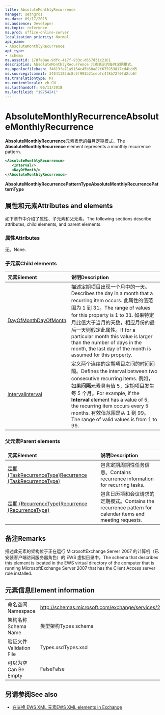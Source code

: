 ```yaml
---
title: AbsoluteMonthlyRecurrence
manager: sethgros
ms.date: 09/17/2015
ms.audience: Developer
ms.topic: reference
ms.prod: office-online-server
localization_priority: Normal
api_name:
- AbsoluteMonthlyRecurrence
api_type:
- schema
ms.assetid: 178fa0ae-9dfc-417f-933c-d657d31c2161
description: AbsoluteMonthlyRecurrence 元素表示的每月定期模式。
ms.openlocfilehash: f4613fa71a9164c45b60a82f675959817cd4bdd5
ms.sourcegitcommit: 34041125dc8c5f993b21cebfc4f8b72f0fd2cb6f
ms.translationtype: MT
ms.contentlocale: zh-CN
ms.lasthandoff: 06/11/2018
ms.locfileid: "19754241"
---
```

# <a name="absolutemonthlyrecurrence"></a><span data-ttu-id="86baa-103">AbsoluteMonthlyRecurrence</span><span class="sxs-lookup"><span data-stu-id="86baa-103">AbsoluteMonthlyRecurrence</span></span>

<span data-ttu-id="86baa-104">**AbsoluteMonthlyRecurrence**元素表示的每月定期模式。</span><span class="sxs-lookup"><span data-stu-id="86baa-104">The **AbsoluteMonthlyRecurrence** element represents a monthly recurrence pattern.</span></span> 
  
```xml
<AbsoluteMonthlyRecurrence>
   <Interval/>
   <DayOfMonth/>
</AbsoluteMonthlyRecurrence>
```

 <span data-ttu-id="86baa-105">**AbsoluteMonthlyRecurrencePatternType**</span><span class="sxs-lookup"><span data-stu-id="86baa-105">**AbsoluteMonthlyRecurrencePatternType**</span></span>
## <a name="attributes-and-elements"></a><span data-ttu-id="86baa-106">属性和元素</span><span class="sxs-lookup"><span data-stu-id="86baa-106">Attributes and elements</span></span>

<span data-ttu-id="86baa-107">如下章节中介绍了属性、子元素和父元素。</span><span class="sxs-lookup"><span data-stu-id="86baa-107">The following sections describe attributes, child elements, and parent elements.</span></span>
  
### <a name="attributes"></a><span data-ttu-id="86baa-108">属性</span><span class="sxs-lookup"><span data-stu-id="86baa-108">Attributes</span></span>

<span data-ttu-id="86baa-109">无。</span><span class="sxs-lookup"><span data-stu-id="86baa-109">None.</span></span>
  
### <a name="child-elements"></a><span data-ttu-id="86baa-110">子元素</span><span class="sxs-lookup"><span data-stu-id="86baa-110">Child elements</span></span>

|<span data-ttu-id="86baa-111">**元素**</span><span class="sxs-lookup"><span data-stu-id="86baa-111">**Element**</span></span>|<span data-ttu-id="86baa-112">**说明**</span><span class="sxs-lookup"><span data-stu-id="86baa-112">**Description**</span></span>|
|:-----|:-----|
|[<span data-ttu-id="86baa-113">DayOfMonth</span><span class="sxs-lookup"><span data-stu-id="86baa-113">DayOfMonth</span></span>](dayofmonth.md) <br/> |<span data-ttu-id="86baa-114">描述定期项目出现一个月中的一天。</span><span class="sxs-lookup"><span data-stu-id="86baa-114">Describes the day in a month that a recurring item occurs.</span></span> <span data-ttu-id="86baa-115">此属性的值范围为 1 到 31。</span><span class="sxs-lookup"><span data-stu-id="86baa-115">The range of values for this property is 1 to 31.</span></span> <span data-ttu-id="86baa-116">如果特定月此值大于当月的天数，相应月份的最后一天则假定此属性。</span><span class="sxs-lookup"><span data-stu-id="86baa-116">If for a particular month this value is larger than the number of days in the month, the last day of the month is assumed for this property.</span></span>  <br/> |
|[<span data-ttu-id="86baa-117">Interval</span><span class="sxs-lookup"><span data-stu-id="86baa-117">Interval</span></span>](interval.md) <br/> |<span data-ttu-id="86baa-118">定义两个连续的定期项目之间的时间间隔。</span><span class="sxs-lookup"><span data-stu-id="86baa-118">Defines the interval between two consecutive recurring items.</span></span> <span data-ttu-id="86baa-119">例如，如果**间隔**元素具有值 5，定期项目发生每 5 个月。</span><span class="sxs-lookup"><span data-stu-id="86baa-119">For example, if the **Interval** element has a value of 5, the recurring item occurs every 5 months.</span></span> <span data-ttu-id="86baa-120">有效值范围是从 1 到 99。</span><span class="sxs-lookup"><span data-stu-id="86baa-120">The range of valid values is from 1 to 99.</span></span>  <br/> |
   
### <a name="parent-elements"></a><span data-ttu-id="86baa-121">父元素</span><span class="sxs-lookup"><span data-stu-id="86baa-121">Parent elements</span></span>

|<span data-ttu-id="86baa-122">**元素**</span><span class="sxs-lookup"><span data-stu-id="86baa-122">**Element**</span></span>|<span data-ttu-id="86baa-123">**说明**</span><span class="sxs-lookup"><span data-stu-id="86baa-123">**Description**</span></span>|
|:-----|:-----|
|[<span data-ttu-id="86baa-124">定期 (TaskRecurrenceType)</span><span class="sxs-lookup"><span data-stu-id="86baa-124">Recurrence (TaskRecurrenceType)</span></span>](recurrence-taskrecurrencetype.md) <br/> |<span data-ttu-id="86baa-125">包含定期周期性任务信息。</span><span class="sxs-lookup"><span data-stu-id="86baa-125">Contains recurrence information for recurring tasks.</span></span>  <br/> |
|[<span data-ttu-id="86baa-126">定期 (RecurrenceType)</span><span class="sxs-lookup"><span data-stu-id="86baa-126">Recurrence (RecurrenceType)</span></span>](recurrence-recurrencetype.md) <br/> |<span data-ttu-id="86baa-127">包含日历项和会议请求的定期模式。</span><span class="sxs-lookup"><span data-stu-id="86baa-127">Contains the recurrence pattern for calendar items and meeting requests.</span></span>  <br/> |
   
## <a name="remarks"></a><span data-ttu-id="86baa-128">备注</span><span class="sxs-lookup"><span data-stu-id="86baa-128">Remarks</span></span>

<span data-ttu-id="86baa-129">描述此元素的架构位于正在运行 MicrosoftExchange Server 2007 的计算机（已安装客户端访问服务器角色）的 EWS 虚拟目录中。</span><span class="sxs-lookup"><span data-stu-id="86baa-129">The schema that describes this element is located in the EWS virtual directory of the computer that is running MicrosoftExchange Server 2007 that has the Client Access server role installed.</span></span>
  
## <a name="element-information"></a><span data-ttu-id="86baa-130">元素信息</span><span class="sxs-lookup"><span data-stu-id="86baa-130">Element information</span></span>

|||
|:-----|:-----|
|<span data-ttu-id="86baa-131">命名空间</span><span class="sxs-lookup"><span data-stu-id="86baa-131">Namespace</span></span>  <br/> |http://schemas.microsoft.com/exchange/services/2006/types  <br/> |
|<span data-ttu-id="86baa-132">架构名称</span><span class="sxs-lookup"><span data-stu-id="86baa-132">Schema Name</span></span>  <br/> |<span data-ttu-id="86baa-133">类型架构</span><span class="sxs-lookup"><span data-stu-id="86baa-133">Types schema</span></span>  <br/> |
|<span data-ttu-id="86baa-134">验证文件</span><span class="sxs-lookup"><span data-stu-id="86baa-134">Validation File</span></span>  <br/> |<span data-ttu-id="86baa-135">Types.xsd</span><span class="sxs-lookup"><span data-stu-id="86baa-135">Types.xsd</span></span>  <br/> |
|<span data-ttu-id="86baa-136">可以为空</span><span class="sxs-lookup"><span data-stu-id="86baa-136">Can Be Empty</span></span>  <br/> |<span data-ttu-id="86baa-137">False</span><span class="sxs-lookup"><span data-stu-id="86baa-137">False</span></span>  <br/> |
   
## <a name="see-also"></a><span data-ttu-id="86baa-138">另请参阅</span><span class="sxs-lookup"><span data-stu-id="86baa-138">See also</span></span>

- [<span data-ttu-id="86baa-139">在交换 EWS XML 元素</span><span class="sxs-lookup"><span data-stu-id="86baa-139">EWS XML elements in Exchange</span></span>](ews-xml-elements-in-exchange.md)


